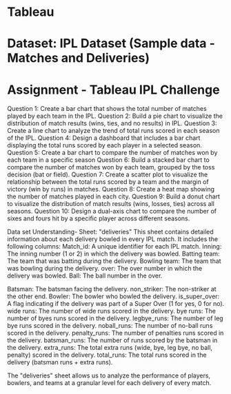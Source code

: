 # Tableau
# Dataset: IPL Dataset (Sample data - Matches and Deliveries)
# Assignment - Tableau IPL Challenge
Question 1: Create a bar chart that shows the total number of matches played by each team in the IPL.
Question 2: Build a pie chart to visualize the distribution of match results (wins, ties, and no results) in
IPL.
Question 3: Create a line chart to analyze the trend of total runs scored in each season of the IPL.
Question 4: Design a dashboard that includes a bar chart displaying the total runs scored by each player
in a selected season.
Question 5: Create a bar chart to compare the number of matches won by each team in a specific
season
Question 6: Build a stacked bar chart to compare the number of matches won by each team, grouped by
the toss decision (bat or field).
Question 7: Create a scatter plot to visualize the relationship between the total runs scored by a team
and the margin of victory (win by runs) in matches.
Question 8: Create a heat map showing the number of matches played in each city.
Question 9: Build a donut chart to visualize the distribution of match results (wins, losses, ties) across all
seasons.
Question 10: Design a dual-axis chart to compare the number of sixes and fours hit by a specific player
across different seasons.

Data set Understanding-
Sheet: &quot;deliveries&quot;
This sheet contains detailed information about each delivery bowled in every IPL match. It includes the
following columns:
Match_id: A unique identifier for each IPL match.
Inning: The inning number (1 or 2) in which the delivery was bowled.
Batting team: The team that was batting during the delivery.
Bowling team: The team that was bowling during the delivery.
over: The over number in which the delivery was bowled.
Ball: The ball number in the over.

Batsman: The batsman facing the delivery.
non_striker: The non-striker at the other end.
Bowler: The bowler who bowled the delivery.
is_super_over: A flag indicating if the delivery was part of a Super Over (1 for yes, 0 for no).
wide runs: The number of wide runs scored in the delivery.
bye runs: The number of byes runs scored in the delivery.
legbye_runs: The number of leg bye runs scored in the delivery.
noball_runs: The number of no-ball runs scored in the delivery.
penalty_runs: The number of penalties runs scored in the delivery.
batsman_runs: The number of runs scored by the batsman in the delivery.
extra_runs: The total extra runs (wide, bye, leg bye, no ball, penalty) scored in the delivery.
total_runs: The total runs scored in the delivery (batsman runs + extra runs).

The &quot;deliveries&quot; sheet allows us to analyze the performance of players, bowlers, and teams at a granular
level for each delivery of every match.

